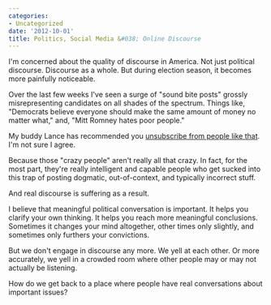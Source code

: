 ```yaml
---
categories:
- Uncategorized
date: '2012-10-01'
title: Politics, Social Media &#038; Online Discourse
---
```


I'm concerned about the quality of discourse in America. Not just political discourse. Discourse as a whole. But during election season, it becomes more painfully noticeable.

Over the last few weeks I've seen a surge of "sound bite posts" grossly misrepresenting candidates on all shades of the spectrum. Things like, "Democrats believe everyone should make the same amount of money no matter what," and, "Mitt Romney hates poor people."

My buddy Lance has recommended you <a href="http://lancehaun.com/its-time-to-unsubscribe-from-aunt-ednas-crazy-political-facebook-posts/">unsubscribe from people like that</a>. I'm not sure I agree.

Because those "crazy people" aren't really all that crazy. In fact, for the most part, they're really intelligent and capable people who get sucked into this trap of posting dogmatic, out-of-context, and typically incorrect stuff.

And real discourse is suffering as a result.

I believe that meaningful political conversation is important. It helps you clarify your own thinking. It helps you reach more meaningful conclusions. Sometimes it changes your mind altogether, other times only slightly, and sometimes only furthers your convictions.

But we don't engage in discourse any more. We yell at each other. Or more accurately, we yell in a crowded room where other people may or may not actually be listening.

How do we get back to a place where people have real conversations about important issues?